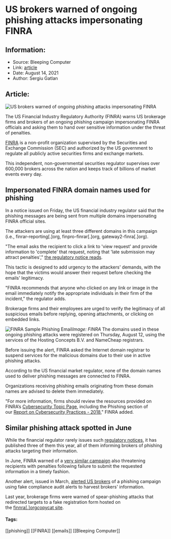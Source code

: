 # US brokers warned of ongoing phishing attacks impersonating FINRA
### 

## Information:
+ Source: Bleeping Computer
+ Link: [article](https://www.bleepingcomputer.com/news/security/us-brokers-warned-of-ongoing-phishing-attacks-impersonating-finra/)
+ Date: August 14, 2021
+ Author: Sergiu Gatlan


## Article:
![US brokers warned of ongoing phishing attacks impersonating FINRA](https://www.bleepstatic.com/content/hl-images/2021/08/13/Stock-market.jpg)


The US Financial Industry Regulatory Authority (FINRA) warns US brokerage firms and brokers of an ongoing phishing campaign impersonating FINRA officials and asking them to hand over sensitive information under the threat of penalties.


[FINRA](http://www.finra.org/about) is a non-profit organization supervised by the Securities and Exchange Commission (SEC) and authorized by the US government to regulate all publicly active securities firms and exchange markets.


This independent, non-governmental securities regulator supervises over 600,000 brokers across the nation and keeps track of billions of market events every day.


Impersonated FINRA domain names used for phishing
-------------------------------------------------


In a notice issued on Friday, the US financial industry regulator said that the phishing messages are being sent from multiple domains impersonating FINRA official sites.


The attackers are using at least three different domains in this campaign (i.e., finrar-reporting[.]org, finpro-finrar[.]org, gateway2-finra[.]org).


"The email asks the recipient to click a link to 'view request' and provide information to 'complete' that request, noting that 'late submission may attract penalties'," [the regulatory notice reads](https://www.finra.org/rules-guidance/notices/21-30).


This tactic is designed to add urgency to the attackers' demands, with the hope that the victims would answer their request before checking the emails' legitimacy.


"FINRA recommends that anyone who clicked on any link or image in the email immediately notify the appropriate individuals in their firm of the incident," the regulator adds.


Brokerage firms and their employees are urged to verify the legitimacy of all suspicious emails before replying, opening attachments, or clicking on embedded links.



![FINRA Sample Phishing Email](https://www.bleepstatic.com/images/news/u/1109292/2021/Sample-Phishing-Email.png)*Image: FINRA*
The domains used in these ongoing phishing attacks were registered on Thursday, August 12, using the services of the Hosting Concepts B.V. and NameCheap registrars.


Before issuing the alert, FINRA asked the Internet domain registrar to suspend services for the malicious domains due to their use in active phishing attacks.


According to the US financial market regulator, none of the domain names used to deliver phishing messages are connected to FINRA.


Organizations receiving phishing emails originating from these domain names are advised to delete them immediately.


"For more information, firms should review the resources provided on FINRA’s [Cybersecurity Topic Page](https://www.finra.org/rules-guidance/key-topics/cybersecurity), including the Phishing section of our [Report on Cybersecurity Practices - 2018](https://www.finra.org/sites/default/files/Cybersecurity_Report_2018.pdf)," FINRA added.


Similar phishing attack spotted in June
---------------------------------------


While the financial regulator rarely issues such [regulatory notices](https://www.bleepingcomputer.com/tag/finra/), it has published three of them this year, all of them informing brokers of phishing attacks targeting their information.


In June, FINRA warned of a [very similar campaign](https://www.bleepingcomputer.com/news/security/us-brokerage-firms-warned-of-ongoing-phishing-with-penalty-threats/) also threatening recipients with penalties following failure to submit the requested information in a timely fashion.


Another alert, issued in March, [alerted US brokers](https://www.bleepingcomputer.com/news/security/ongoing-phishing-attacks-target-us-brokers-with-fake-finra-audits/) of a phishing campaign using fake compliance audit alerts to harvest brokers' information.


Last year, brokerage firms were warned of spear-phishing attacks that redirected targets to a fake registration form hosted on the [finnra[.]org*c*opycat site](https://www.bleepingcomputer.com/news/security/us-stock-broker-regulator-finra-warns-of-copycat-phishing-site/).




#### Tags:
[[phishing]] [[FINRA]] [[emails]] [[Bleeping Computer]]
